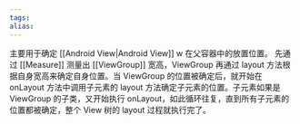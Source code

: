 ```yaml
---
tags: 
alias:
---
```


主要用于确定 [[Android View|Android View]] w 在父容器中的放置位置。
先通过 [[Measure]] 测量出 [[ViewGroup]] 宽高，ViewGroup 再通过 layout 方法根据自身宽高来确定自身位置。当 ViewGroup 的位置被确定后，就开始在 onLayout 方法中调用子元素的 layout 方法确定子元素的位置。子元素如果是 ViewGroup 的子类，又开始执行 onLayout，如此循环往复，直到所有子元素的位置都被确定，整个 View 树的 layout 过程就执行完了。
